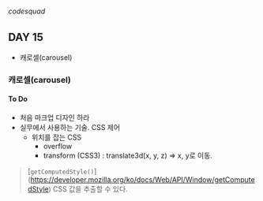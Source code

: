 ###### codesquad

## DAY 15
- 캐로셀(carousel)

### 캐로셀(carousel) 
#### To Do
- 처음 마크업 디자인 하라 <br>
- 실무에서 사용하는 기술. CSS 제어<br>
	- 위치를 잡는 CSS<br>
		- overflow<br>
		- transform (CSS3) : translate3d(x, y, z) => x, y로 이동. <br>

> [`getComputedStyle()`] (https://developer.mozilla.org/ko/docs/Web/API/Window/getComputedStyle) 
CSS 값을 추출할 수 있다.




















































